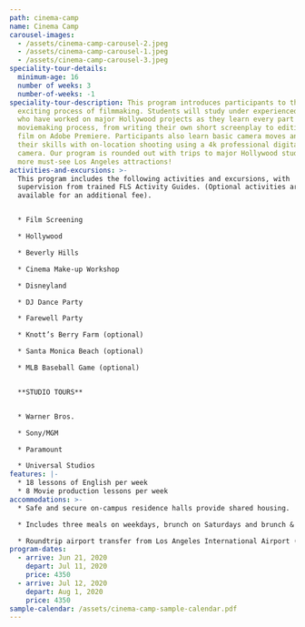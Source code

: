 ```yaml
---
path: cinema-camp
name: Cinema Camp
carousel-images:
  - /assets/cinema-camp-carousel-2.jpeg
  - /assets/cinema-camp-carousel-1.jpeg
  - /assets/cinema-camp-carousel-3.jpeg
speciality-tour-details:
  minimum-age: 16
  number of weeks: 3
  number-of-weeks: -1
speciality-tour-description: This program introduces participants to the
  exciting process of filmmaking. Students will study under experienced teachers
  who have worked on major Hollywood projects as they learn every part of the
  moviemaking process, from writing their own short screenplay to editing their
  film on Adobe Premiere. Participants also learn basic camera moves and improve
  their skills with on-location shooting using a 4k professional digital cinema
  camera. Our program is rounded out with trips to major Hollywood studios and
  more must-see Los Angeles attractions!
activities-and-excursions: >-
  This program includes the following activities and excursions, with
  supervision from trained FLS Activity Guides. (Optional activities are
  available for an additional fee).


  * Film Screening

  * Hollywood

  * Beverly Hills

  * Cinema Make-up Workshop

  * Disneyland

  * DJ Dance Party

  * Farewell Party

  * Knott’s Berry Farm (optional)

  * Santa Monica Beach (optional)

  * MLB Baseball Game (optional)


  **STUDIO TOURS**


  * Warner Bros.

  * Sony/MGM

  * Paramount

  * Universal Studios
features: |-
  * 18 lessons of English per week
  * 8 Movie production lessons per week
accommodations: >-
  * Safe and secure on-campus residence halls provide shared housing.

  * Includes three meals on weekdays, brunch on Saturdays and brunch & dinner on Sundays.

  * Roundtrip airport transfer from Los Angeles International Airport (LAX).
program-dates:
  - arrive: Jun 21, 2020
    depart: Jul 11, 2020
    price: 4350
  - arrive: Jul 12, 2020
    depart: Aug 1, 2020
    price: 4350
sample-calendar: /assets/cinema-camp-sample-calendar.pdf
---
```


